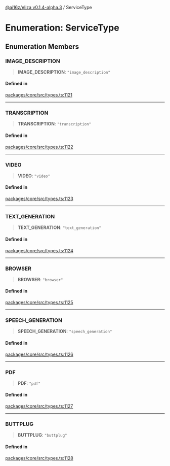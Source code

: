 [@ai16z/eliza v0.1.4-alpha.3](../index.md) / ServiceType

# Enumeration: ServiceType

## Enumeration Members

### IMAGE\_DESCRIPTION

> **IMAGE\_DESCRIPTION**: `"image_description"`

#### Defined in

[packages/core/src/types.ts:1121](https://github.com/ai16z/eliza/blob/main/packages/core/src/types.ts#L1121)

***

### TRANSCRIPTION

> **TRANSCRIPTION**: `"transcription"`

#### Defined in

[packages/core/src/types.ts:1122](https://github.com/ai16z/eliza/blob/main/packages/core/src/types.ts#L1122)

***

### VIDEO

> **VIDEO**: `"video"`

#### Defined in

[packages/core/src/types.ts:1123](https://github.com/ai16z/eliza/blob/main/packages/core/src/types.ts#L1123)

***

### TEXT\_GENERATION

> **TEXT\_GENERATION**: `"text_generation"`

#### Defined in

[packages/core/src/types.ts:1124](https://github.com/ai16z/eliza/blob/main/packages/core/src/types.ts#L1124)

***

### BROWSER

> **BROWSER**: `"browser"`

#### Defined in

[packages/core/src/types.ts:1125](https://github.com/ai16z/eliza/blob/main/packages/core/src/types.ts#L1125)

***

### SPEECH\_GENERATION

> **SPEECH\_GENERATION**: `"speech_generation"`

#### Defined in

[packages/core/src/types.ts:1126](https://github.com/ai16z/eliza/blob/main/packages/core/src/types.ts#L1126)

***

### PDF

> **PDF**: `"pdf"`

#### Defined in

[packages/core/src/types.ts:1127](https://github.com/ai16z/eliza/blob/main/packages/core/src/types.ts#L1127)

***

### BUTTPLUG

> **BUTTPLUG**: `"buttplug"`

#### Defined in

[packages/core/src/types.ts:1128](https://github.com/ai16z/eliza/blob/main/packages/core/src/types.ts#L1128)
